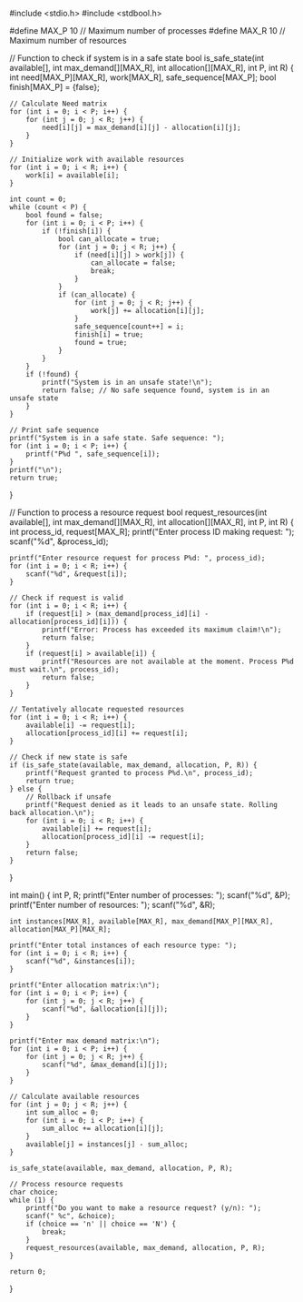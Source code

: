 #include <stdio.h>
#include <stdbool.h>

#define MAX_P 10 // Maximum number of processes
#define MAX_R 10 // Maximum number of resources

// Function to check if system is in a safe state
bool is_safe_state(int available[], int max_demand[][MAX_R], int allocation[][MAX_R], int P, int R) {
    int need[MAX_P][MAX_R], work[MAX_R], safe_sequence[MAX_P];
    bool finish[MAX_P] = {false};
    
    // Calculate Need matrix
    for (int i = 0; i < P; i++) {
        for (int j = 0; j < R; j++) {
            need[i][j] = max_demand[i][j] - allocation[i][j];
        }
    }
    
    // Initialize work with available resources
    for (int i = 0; i < R; i++) {
        work[i] = available[i];
    }
    
    int count = 0;
    while (count < P) {
        bool found = false;
        for (int i = 0; i < P; i++) {
            if (!finish[i]) {
                bool can_allocate = true;
                for (int j = 0; j < R; j++) {
                    if (need[i][j] > work[j]) {
                        can_allocate = false;
                        break;
                    }
                }
                if (can_allocate) {
                    for (int j = 0; j < R; j++) {
                        work[j] += allocation[i][j];
                    }
                    safe_sequence[count++] = i;
                    finish[i] = true;
                    found = true;
                }
            }
        }
        if (!found) {
            printf("System is in an unsafe state!\n");
            return false; // No safe sequence found, system is in an unsafe state
        }
    }
    
    // Print safe sequence
    printf("System is in a safe state. Safe sequence: ");
    for (int i = 0; i < P; i++) {
        printf("P%d ", safe_sequence[i]);
    }
    printf("\n");
    return true;
}

// Function to process a resource request
bool request_resources(int available[], int max_demand[][MAX_R], int allocation[][MAX_R], int P, int R) {
    int process_id, request[MAX_R];
    printf("Enter process ID making request: ");
    scanf("%d", &process_id);
    
    printf("Enter resource request for process P%d: ", process_id);
    for (int i = 0; i < R; i++) {
        scanf("%d", &request[i]);
    }
    
    // Check if request is valid
    for (int i = 0; i < R; i++) {
        if (request[i] > (max_demand[process_id][i] - allocation[process_id][i])) {
            printf("Error: Process has exceeded its maximum claim!\n");
            return false;
        }
        if (request[i] > available[i]) {
            printf("Resources are not available at the moment. Process P%d must wait.\n", process_id);
            return false;
        }
    }
    
    // Tentatively allocate requested resources
    for (int i = 0; i < R; i++) {
        available[i] -= request[i];
        allocation[process_id][i] += request[i];
    }
    
    // Check if new state is safe
    if (is_safe_state(available, max_demand, allocation, P, R)) {
        printf("Request granted to process P%d.\n", process_id);
        return true;
    } else {
        // Rollback if unsafe
        printf("Request denied as it leads to an unsafe state. Rolling back allocation.\n");
        for (int i = 0; i < R; i++) {
            available[i] += request[i];
            allocation[process_id][i] -= request[i];
        }
        return false;
    }
}

int main() {
    int P, R;
    printf("Enter number of processes: ");
    scanf("%d", &P);
    printf("Enter number of resources: ");
    scanf("%d", &R);
    
    int instances[MAX_R], available[MAX_R], max_demand[MAX_P][MAX_R], allocation[MAX_P][MAX_R];
    
    printf("Enter total instances of each resource type: ");
    for (int i = 0; i < R; i++) {
        scanf("%d", &instances[i]);
    }
    
    printf("Enter allocation matrix:\n");
    for (int i = 0; i < P; i++) {
        for (int j = 0; j < R; j++) {
            scanf("%d", &allocation[i][j]);
        }
    }
    
    printf("Enter max demand matrix:\n");
    for (int i = 0; i < P; i++) {
        for (int j = 0; j < R; j++) {
            scanf("%d", &max_demand[i][j]);
        }
    }
    
    // Calculate available resources
    for (int j = 0; j < R; j++) {
        int sum_alloc = 0;
        for (int i = 0; i < P; i++) {
            sum_alloc += allocation[i][j];
        }
        available[j] = instances[j] - sum_alloc;
    }
    
    is_safe_state(available, max_demand, allocation, P, R);
    
    // Process resource requests
    char choice;
    while (1) {
        printf("Do you want to make a resource request? (y/n): ");
        scanf(" %c", &choice);
        if (choice == 'n' || choice == 'N') {
            break;
        }
        request_resources(available, max_demand, allocation, P, R);
    }
    
    return 0;
}
